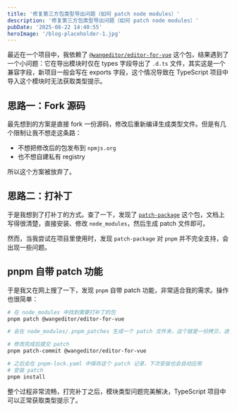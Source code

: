 ```yaml
---
title: '修复第三方包类型导出问题（如何 patch node modules）'
description: '修复第三方包类型导出问题（如何 patch node modules）'
pubDate: '2025-08-22 14:40:55'
heroImage: '/blog-placeholder-1.jpg'
---
```


最近在一个项目中，我依赖了 [`@wangeditor/editor-for-vue`](https://www.npmjs.com/package/@wangeditor/editor-for-vue) 这个包，结果遇到了一个小问题：它在导出模块时仅在 types 字段导出了 `.d.ts` 文件，其实这是一个兼容字段，新项目一般会写在 exports 字段，这个情况导致在 TypeScript 项目中导入这个模块时无法获取类型提示。

## 思路一：Fork 源码

最先想到的方案是直接 fork 一份源码，修改后重新编译生成类型文件。但是有几个限制让我不想走这条路：

- 不想把修改后的包发布到 `npmjs.org`
- 也不想自建私有 registry

所以这个方案被放弃了。

## 思路二：打补丁

于是我想到了打补丁的方式。查了一下，发现了 [`patch-package`](https://www.npmjs.com/package/patch-package) 这个包，文档上写得很清楚，直接安装、修改 `node_modules`，然后生成 patch 文件即可。

然而，当我尝试在项目里使用时，发现 `patch-package` 对 `pnpm` 并不完全支持，会出现一些问题。

## pnpm 自带 patch 功能

于是我又在网上搜了一下，发现 `pnpm` 自带 patch 功能，非常适合我的需求。操作也很简单：

```bash
# 在 node_modules 中找到需要打补丁的包
pnpm patch @wangeditor/editor-for-vue

# 会在 node_modules/.pnpm_patches 生成一个 patch 文件夹，这个就是一份拷贝，进入那个包直接修改内容就行了

# 修改完成后提交 patch
pnpm patch-commit @wangeditor/editor-for-vue

# 之后会在 pnpm-lock.yaml 中保存这个 patch 记录，下次安装也会自动应用
# 安装 patch
pnpm install
```

整个过程非常流畅，打完补丁之后，模块类型问题完美解决，TypeScript 项目中可以正常获取类型提示了。
